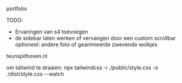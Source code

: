 portfolio

TODO: 
- Ervaringen van s4 toevoegen
- de sidebar laten werken of vervangen door een custom scrollbar
optioneel: andere foto of geanimeerde zwevende wolkjes

teunspithoven.nl

om tailwind te draaien: npx tailwindcss -i ./public/style.css -o ./dist/style.css --watch
